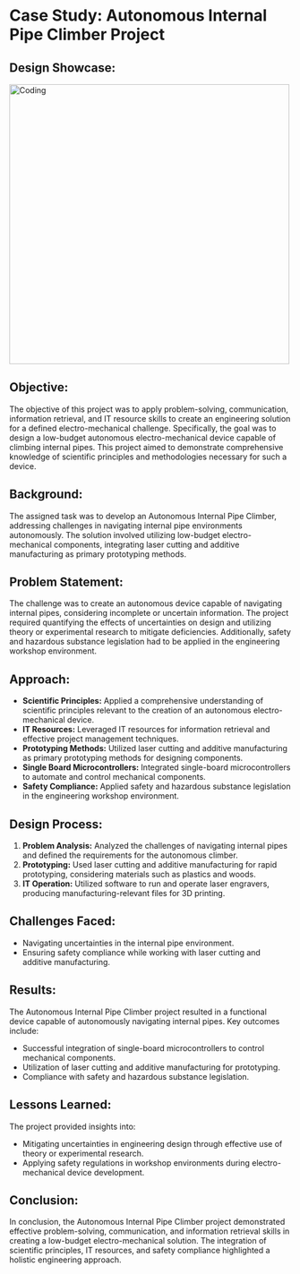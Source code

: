 
<body>

  <h1>Case Study: Autonomous Internal Pipe Climber Project</h1>
  <h2>Design Showcase:</h2>
<img width="500" alt="Coding" src="https://github.com/Mathew2624/Case-Study-Assembly-Design-Project/assets/150618966/2e5fcbab-96e8-4754-8206-89fc3e190f25">


  <h2>Objective:</h2>
    <p>The objective of this project was to apply problem-solving, communication, information retrieval, and IT resource
        skills to create an engineering solution for a defined electro-mechanical challenge. Specifically, the goal was
        to design a low-budget autonomous electro-mechanical device capable of climbing internal pipes. This project aimed
        to demonstrate comprehensive knowledge of scientific principles and methodologies necessary for such a device.</p>

  <h2>Background:</h2>
    <p>The assigned task was to develop an Autonomous Internal Pipe Climber, addressing challenges in navigating internal
        pipe environments autonomously. The solution involved utilizing low-budget electro-mechanical components,
        integrating laser cutting and additive manufacturing as primary prototyping methods.</p>

  <h2>Problem Statement:</h2>
    <p>The challenge was to create an autonomous device capable of navigating internal pipes, considering incomplete or
        uncertain information. The project required quantifying the effects of uncertainties on design and utilizing
        theory or experimental research to mitigate deficiencies. Additionally, safety and hazardous substance
        legislation had to be applied in the engineering workshop environment.</p>

  <h2>Approach:</h2>
    <ul>
        <li><strong>Scientific Principles:</strong> Applied a comprehensive understanding of scientific principles
            relevant to the creation of an autonomous electro-mechanical device.</li>
        <li><strong>IT Resources:</strong> Leveraged IT resources for information retrieval and effective project
            management techniques.</li>
        <li><strong>Prototyping Methods:</strong> Utilized laser cutting and additive manufacturing as primary prototyping
            methods for designing components.</li>
        <li><strong>Single Board Microcontrollers:</strong> Integrated single-board microcontrollers to automate and
            control mechanical components.</li>
        <li><strong>Safety Compliance:</strong> Applied safety and hazardous substance legislation in the engineering
            workshop environment.</li>
    </ul>

   <h2>Design Process:</h2>
    <ol>
        <li><strong>Problem Analysis:</strong> Analyzed the challenges of navigating internal pipes and defined the
            requirements for the autonomous climber.</li>
        <li><strong>Prototyping:</strong> Used laser cutting and additive manufacturing for rapid prototyping, considering
            materials such as plastics and woods.</li>
        <li><strong>IT Operation:</strong> Utilized software to run and operate laser engravers, producing
            manufacturing-relevant files for 3D printing.</li>
    </ol>

  <h2>Challenges Faced:</h2>
    <ul>
        <li>Navigating uncertainties in the internal pipe environment.</li>
        <li>Ensuring safety compliance while working with laser cutting and additive manufacturing.</li>
    </ul>

  <h2>Results:</h2>
    <p>The Autonomous Internal Pipe Climber project resulted in a functional device capable of autonomously navigating
        internal pipes. Key outcomes include:</p>
    <ul>
        <li>Successful integration of single-board microcontrollers to control mechanical components.</li>
        <li>Utilization of laser cutting and additive manufacturing for prototyping.</li>
        <li>Compliance with safety and hazardous substance legislation.</li>
    </ul>

  <h2>Lessons Learned:</h2>
    <p>The project provided insights into:</p>
    <ul>
        <li>Mitigating uncertainties in engineering design through effective use of theory or experimental research.</li>
        <li>Applying safety regulations in workshop environments during electro-mechanical device development.</li>
    </ul>

  <h2>Conclusion:</h2>
    <p>In conclusion, the Autonomous Internal Pipe Climber project demonstrated effective problem-solving, communication,
        and information retrieval skills in creating a low-budget electro-mechanical solution. The integration of
        scientific principles, IT resources, and safety compliance highlighted a holistic engineering approach.</p>

</body>

</html>
